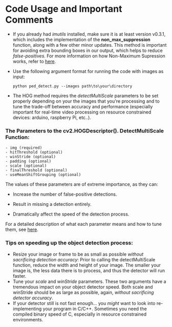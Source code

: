 # Code Usage and Important Comments

  - If you already had *imutils*  installed, make sure it is at least version v0.3.1, which includes the implementation of the **non_max_suppression**  function, along with a few other minor updates. This method is important for avoiding extra bounding boxes in our output, which helps to reduce *false-positives*. For more information on how Non-Maximum Supression works, refer to [here](https://www.pyimagesearch.com/2015/02/16/faster-non-maximum-suppression-python/).
  
  - Use the following argument format for running the code with images as input:
  
        python ped_detect.py --images path\to\your\directory
   
  - The HOG method requires the *detectMultiScale* parameters to be set properly depending on your the images that you're processing and to tune the trade-off between accuracy and performance (especially important for real-time video processing on resource constrained devices: arduino, raspberry Pi, etc..).
 
 ### The Parameters to the cv2.HOGDescriptor(). DetectMultiScale Function:
 
    - img (required)
    - hitThreshold (optional)
    - winStride (optional)
    - padding (optional)
    - scale (optional)
    - finalThreshold (optional)
    - useMeanShiftGrouping (optional)
    
The values of these parameters are of extreme importance, as they can:

  - Increase the number of false-positive detections.
  
  - Result in missing a detection entirely.

  - Dramatically affect the speed of the detection process.
  
For a detailed description of what each parameter means and how to tune them, see [here](https://www.pyimagesearch.com/2015/11/16/hog-detectmultiscale-parameters-explained/).

### Tips on speeding up the object detection process:

  - Resize your image or frame to be as small as possible *without sacrificing detection accuracy*: Prior to calling the detectMultiScale  function, reduce the width and height of your image. The smaller your image is, the less data there is to process, and thus the detector will run faster.
  - Tune your *scale*  and *winStride*  parameters. These two arguments have a tremendous impact on your object detector speed. Both scale  and winStride  should be as large as possible, again, *without sacrificing detector accuracy*.
  - If your detector still is not fast enough… you *might* want to look into re-implementing your program in C/C++. Sometimes you need the compiled binary speed of C, especially in resource constrained environments.
